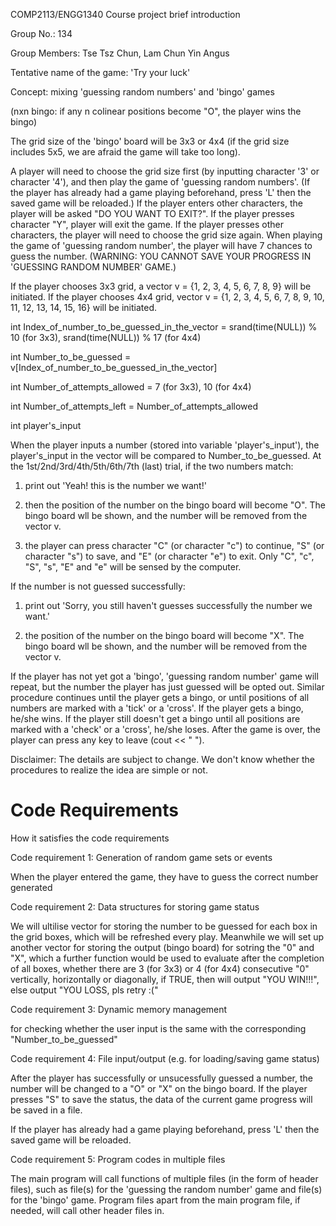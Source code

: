 COMP2113/ENGG1340 Course project brief introduction

Group No.: 134

Group Members: Tse Tsz Chun, Lam Chun Yin Angus

Tentative name of the game: 'Try your luck'

Concept: mixing 'guessing random numbers' and 'bingo' games

(nxn bingo: if any n colinear positions become "O", the player wins the bingo)

The grid size of the 'bingo' board will be 3x3 or 4x4 (if the grid size includes 5x5, we are afraid the game will take too long).

A player will need to choose the grid size first (by inputting character '3' or character '4'), and then play the game of 'guessing random numbers'. (If the player has already had a game playing beforehand, press 'L' then the saved game will be reloaded.) If the player enters other characters, the player will be asked "DO YOU WANT TO EXIT?". If the player presses character "Y", player will exit the game. If the player presses other characters, the player will need to choose the grid size again. When playing the game of 'guessing random number', the player will have 7 chances to guess the number. (WARNING: YOU CANNOT SAVE YOUR PROGRESS IN 'GUESSING RANDOM NUMBER' GAME.) 

If the player chooses 3x3 grid, a vector v = {1, 2, 3, 4, 5, 6, 7, 8, 9} will be initiated. If the player chooses 4x4 grid, vector v = {1, 2, 3, 4, 5, 6, 7, 8, 9, 10, 11, 12, 13, 14, 15, 16} will be initiated.

int Index_of_number_to_be_guessed_in_the_vector = srand(time(NULL)) % 10 (for 3x3), srand(time(NULL)) % 17 (for 4x4)

int Number_to_be_guessed = v[Index_of_number_to_be_guessed_in_the_vector]

int Number_of_attempts_allowed = 7 (for 3x3), 10 (for 4x4)

int Number_of_attempts_left = Number_of_attempts_allowed

int player's_input

When the player inputs a number (stored into variable 'player's_input'), the player's_input in the vector will be compared to Number_to_be_guessed. At the 1st/2nd/3rd/4th/5th/6th/7th (last) trial, if the two numbers match:

1. print out 'Yeah! this is the number we want!'

2. then the position of the number on the bingo board will become "O". The bingo board wll be shown, and the number will be removed from the vector v.

3. the player can press character "C" (or character "c") to continue, "S" (or character "s") to save, and "E" (or character "e") to exit. Only "C", "c", "S", "s", "E" and "e" will be sensed by the computer.

If the number is not guessed successfully:

1. print out 'Sorry, you still haven't guesses successfully the number we want.'

2. the position of the number on the bingo board will become "X". The bingo board wll be shown, and the number will be removed from the vector v.

If the player has not yet got a 'bingo', 'guessing random number' game will repeat, but the number the player has just guessed will be opted out. Similar procedure continues until the player gets a bingo, or until positions of all numbers are marked with a 'tick' or a 'cross'. If the player gets a bingo, he/she wins. If the player still doesn't get a bingo until all positions are marked with a 'check' or a 'cross', he/she loses. After the game is over, the player can press any key to leave (cout << " "). 

Disclaimer: The details are subject to change. We don't know whether the procedures to realize the idea are simple or not.

# Code Requirements
How it satisfies the code requirements

Code requirement 1: Generation of random game sets or events

When the player entered the game, they have to guess the correct number generated 

Code requirement 2: Data structures for storing game status

We will ultilise vector for storing the number to be guessed for each box in the grid boxes, which will be refreshed every play. Meanwhile we will set up another vector for storing the output (bingo board) for sotring the "0" and "X", which a further function would be used to evaluate after the completion of all boxes, whether there are 3 (for 3x3) or 4 (for 4x4) consecutive "0" vertically, horizontally or diagonally, if TRUE, then will output "YOU WIN!!!", else output "YOU LOSS, pls retry :("

Code requirement 3: Dynamic memory management

for checking whether the user input is the same with the corresponding "Number_to_be_guessed" 

Code requirement 4: File input/output (e.g. for loading/saving game status)

After the player has successfully or unsucessfully guessed a number, the number will be changed to a "O" or "X" on the bingo board. If the player presses "S" to save the status, the data of the current game progress will be saved in a file. 

If the player has already had a game playing beforehand, press 'L' then the saved game will be reloaded.

Code requirement 5: Program codes in multiple files

The main program will call functions of multiple files (in the form of header files), such as file(s) for the 'guessing the random number' game and file(s) for the 'bingo' game. Program files apart from the main program file, if needed, will call other header files in.
